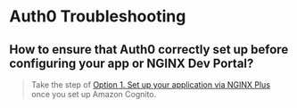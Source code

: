 # Auth0 Troubleshooting

## How to ensure that Auth0 correctly set up before configuring your app or NGINX Dev Portal?

> Take the step of [Option 1. Set up your application via NGINX Plus](https://github.com/nginx-openid-connect/nginx-oidc-auth0#option-1-set-up-and-test-a-sso-application-via-nginx-plus) once you set up Amazon Cognito.
